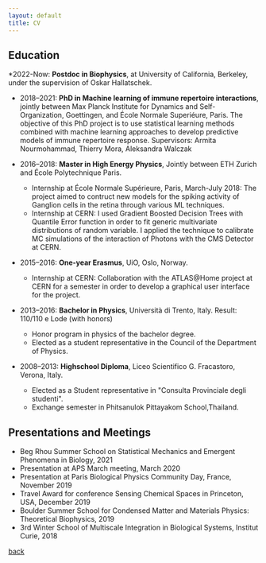 ```yaml
---
layout: default
title: CV
---
```


## Education
*2022-Now: **Postdoc in Biophysics**, at University of California, Berkeley, under the supervision of Oskar Hallatschek.

* 2018–2021: **PhD in Machine learning of immune repertoire interactions**, jointly between Max Planck Institute for Dynamics and Self-Organization, Goettingen, and École Normale Superiéure, Paris. The objective of this PhD project is to use statistical learning methods combined with machine learning approaches to develop predictive models of immune repertoire response. Supervisors: Armita Nourmohammad, Thierry Mora, Aleksandra Walczak

* 2016–2018: **Master in High Energy Physics**, Jointly between ETH Zurich and École Polytechnique Paris. 
  * Internship at École Normale Supérieure, Paris, March-July 2018: The project aimed to contruct new models for the spiking activity of Ganglion cells in the retina through various ML techniques.
  * Internship at CERN: I used Gradient Boosted Decision Trees with Quantile Error function in order to fit generic multivariate distributions of random variable. I applied the technique to calibrate MC simulations of the interaction of Photons with the CMS Detector at CERN.

* 2015–2016: **One-year Erasmus**, UiO, Oslo, Norway.
  * Internship at CERN: Collaboration with the ATLAS@Home project at CERN for a semester in order to develop a graphical user interface for the project.

* 2013–2016: **Bachelor in Physics**, Università di Trento, Italy. Result: 110/110 e Lode (with honors)
  * Honor program in physics of the bachelor degree.
  * Elected as a student representative in the Council of the Department of Physics.

* 2008–2013: **Highschool Diploma**, Liceo Scientifico G. Fracastoro, Verona, Italy.
  * Elected as a Student representative in "Consulta Provinciale degli studenti".
  * Exchange semester in Phitsanulok Pittayakom School,Thailand.

## Presentations and Meetings
* Beg Rhou Summer School on Statistical Mechanics and Emergent Phenomena in Biology, 2021
* Presentation at APS March meeting, March 2020
* Presentation at Paris Biological Physics Community Day, France, November 2019
* Travel Award for conference Sensing Chemical Spaces in Princeton, USA, December 2019
* Boulder Summer School for Condensed Matter and Materials Physics: Theoretical Biophysics, 2019
* 3rd Winter School of Multiscale Integration in Biological Systems, Institut Curie, 2018

[back](./)
